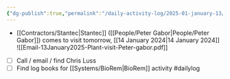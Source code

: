 ```yaml
---
{"dg-publish":true,"permalink":"/daily-activity-log/2025-01-january-13/","noteIcon":"","created":"2025-01-13T10:33:02.636-06:00"}
---
```


- [[Contractors/Stantec\|Stantec]] ([[People/Peter Gabor\|People/Peter Gabor]]) comes to visit tomorrow, [[14 January 2024\|14 January 2024]] 
![[Email-13January2025-Plant-visit-Peter-gabor.pdf]]

- [ ] Call / email / find Chris Luss
- [ ] Find log books for [[Systems/BioRem\|BioRem]] activity
#dailylog
